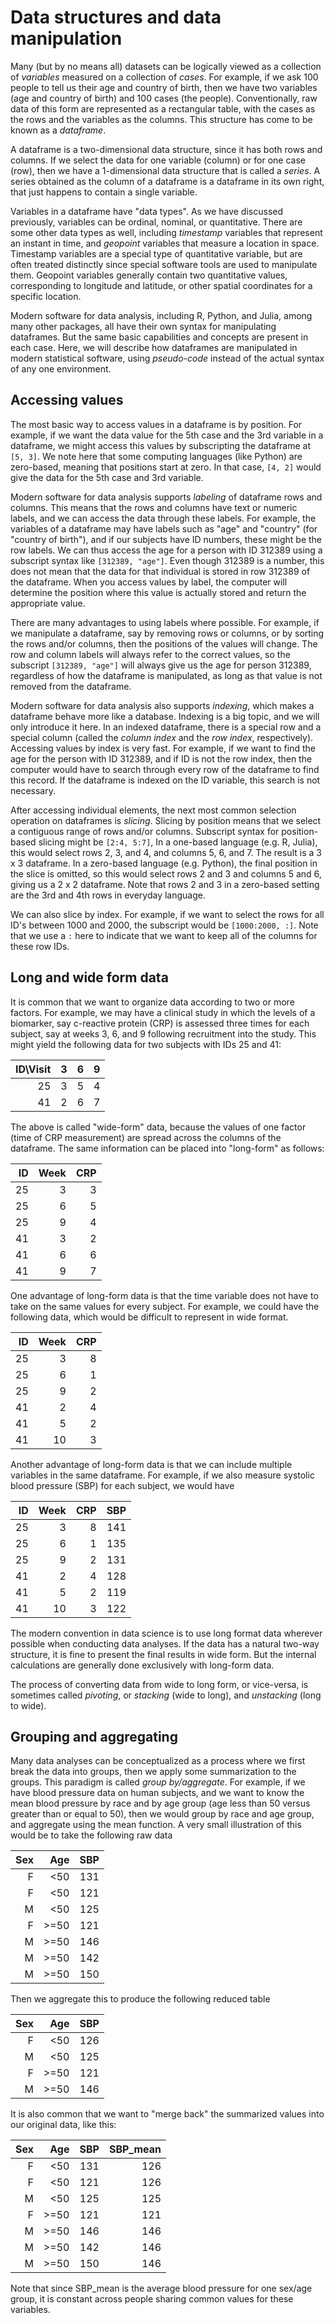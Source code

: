 Data structures and data manipulation
=====================================

Many (but by no means all) datasets can be logically viewed as a
collection of _variables_ measured on a collection of _cases_.  For
example, if we ask 100 people to tell us their age and country of
birth, then we have two variables (age and country of birth) and 100
cases (the people).  Conventionally, raw data of this form are
represented as a rectangular table, with the cases as the rows and the
variables as the columns.  This structure has come to be known as a
_dataframe_.

A dataframe is a two-dimensional data structure, since it has both
rows and columns.  If we select the data for one variable (column) or
for one case (row), then we have a 1-dimensional data structure that
is called a _series_.  A series obtained as the column of a dataframe
is a dataframe in its own right, that just happens to contain a single
variable.

Variables in a dataframe have "data types".  As we have discussed
previously, variables can be ordinal, nominal, or quantitative.  There
are some other data types as well, including _timestamp_ variables
that represent an instant in time, and _geopoint_ variables that
measure a location in space.  Timestamp variables are a special type
of quantitative variable, but are often treated distinctly since
special software tools are used to manipulate them.  Geopoint
variables generally contain two quantitative values, corresponding to
longitude and latitude, or other spatial coordinates for a specific
location.

Modern software for data analysis, including R, Python, and Julia,
among many other packages, all have their own syntax for manipulating
dataframes.  But the same basic capabilities and concepts are present
in each case.  Here, we will describe how dataframes are manipulated
in modern statistical software, using _pseudo-code_ instead of the
actual syntax of any one environment.

Accessing values
----------------

The most basic way to access values in a dataframe is by position.
For example, if we want the data value for the 5th case and the 3rd
variable in a dataframe, we might access this values by subscripting
the dataframe at `[5, 3]`.  We note here that some computing languages
(like Python) are zero-based, meaning that positions start at zero.
In that case, `[4, 2]` would give the data for the 5th case and 3rd
variable.

Modern software for data analysis supports _labeling_ of dataframe
rows and columns.  This means that the rows and columns have text or
numeric labels, and we can access the data through these labels.  For
example, the variables of a dataframe may have labels such as "age"
and "country" (for "country of birth"), and if our subjects have ID
numbers, these might be the row labels.  We can thus access the age
for a person with ID 312389 using a subscript syntax like `[312389,
"age"]`.  Even though 312389 is a number, this does not mean that the
data for that individual is stored in row 312389 of the dataframe.
When you access values by label, the computer will determine the
position where this value is actually stored and return the
appropriate value.

There are many advantages to using labels where possible.  For
example, if we manipulate a dataframe, say by removing rows or
columns, or by sorting the rows and/or columns, then the positions of
the values will change.  The row and column labels will always refer
to the correct values, so the subscript `[312389, "age"]` will always
give us the age for person 312389, regardless of how the dataframe is
manipulated, as long as that value is not removed from the dataframe.

Modern software for data analysis also supports _indexing_, which
makes a dataframe behave more like a database. Indexing is a big
topic, and we will only introduce it here.  In an indexed dataframe,
there is a special row and a special column (called the _column index_
and the _row index_, respectively).  Accessing values by index is very
fast.  For example, if we want to find the age for the person with ID
312389, and if ID is not the row index, then the computer would have
to search through every row of the dataframe to find this record.  If
the dataframe is indexed on the ID variable, this search is not
necessary.

After accessing individual elements, the next most common selection
operation on dataframes is _slicing_.  Slicing by position means that
we select a contiguous range of rows and/or columns.  Subscript syntax
for position-based slicing might be `[2:4, 5:7]`, In a one-based
language (e.g. R, Julia), this would select rows 2, 3, and 4, and
columns 5, 6, and 7.  The result is a 3 x 3 dataframe.  In a
zero-based language (e.g. Python), the final position in the slice is
omitted, so this would select rows 2 and 3 and columns 5 and 6, giving
us a 2 x 2 dataframe.  Note that rows 2 and 3 in a zero-based setting
are the 3rd and 4th rows in everyday language.

We can also slice by index.  For example, if we want to select the
rows for all ID's between 1000 and 2000, the subscript would be
`[1000:2000, :]`.  Note that we use a `:` here to indicate that we
want to keep all of the columns for these row IDs.

Long and wide form data
-----------------------

It is common that we want to organize data according to two or more
factors.  For example, we may have a clinical study in which the
levels of a biomarker, say c-reactive protein (CRP) is assessed three
times for each subject, say at weeks 3, 6, and 9 following recruitment
into the study.  This might yield the following data for two subjects
with IDs 25 and 41:

|  ID\Visit |    3   |   6    |   9   |
|     ---:  |   ---: |  ---:  |  ---: |
|   25      |  3     |   5    |   4   |
|   41      |  2     |   6    |   7   |

The above is called "wide-form" data, because the values of one factor
(time of CRP measurement) are spread across the columns of the
dataframe.  The same information can be placed into "long-form" as
follows:

| ID   | Week | CRP  |
| ---: | ---: | ---: |
|  25  |  3   |  3   |
|  25  |  6   |  5   |
|  25  |  9   |  4   |
|  41  |  3   |  2   |
|  41  |  6   |  6   |
|  41  |  9   |  7   |

One advantage of long-form data is that the time variable does not
have to take on the same values for every subject.  For example, we
could have the following data, which would be difficult to represent
in wide format.

| ID   | Week | CRP  |
| ---: | ---: | ---: |
|  25  |  3   |  8   |
|  25  |  6   |  1   |
|  25  |  9   |  2   |
|  41  |  2   |  4   |
|  41  |  5   |  2   |
|  41  |  10  |  3   |

Another advantage of long-form data is that we can include multiple
variables in the same dataframe.  For example, if we also measure
systolic blood pressure (SBP) for each subject, we would have

| ID   | Week | CRP  | SBP  |
| ---: | ---: | ---: | ---: |
|  25  |  3   |  8   | 141  |
|  25  |  6   |  1   | 135  |
|  25  |  9   |  2   | 131  |
|  41  |  2   |  4   | 128  |
|  41  |  5   |  2   | 119  |
|  41  |  10  |  3   | 122  |

The modern convention in data science is to use long format data
wherever possible when conducting data analyses.  If the data has a
natural two-way structure, it is fine to present the final results in
wide form.  But the internal calculations are generally done
exclusively with long-form data.

The process of converting data from wide to long form, or vice-versa,
is sometimes called _pivoting_, or _stacking_ (wide to long), and
_unstacking_ (long to wide).

Grouping and aggregating
------------------------

Many data analyses can be conceptualized as a process where we first
break the data into groups, then we apply some summarization to the
groups.  This paradigm is called _group by/aggregate_.  For example,
if we have blood pressure data on human subjects, and we want to know
the mean blood pressure by race and by age group (age less than 50
versus greater than or equal to 50), then we would group by race and
age group, and aggregate using the mean function.  A very small
illustration of this would be to take the following raw data

| Sex  | Age   | SBP  |
| --:  | --:   | --:  |
| F    | <50   | 131  |
| F    | <50   | 121  |
| M    | <50   | 125  |
| F    | >=50  | 121  |
| M    | >=50  | 146  |
| M    | >=50  | 142  |
| M    | >=50  | 150  |

Then we aggregate this to produce the following reduced table

| Sex  | Age   | SBP  |
| --:  | --:   | --:  |
| F    | <50   | 126  |
| M    | <50   | 125  |
| F    | >=50  | 121  |
| M    | >=50  | 146  |

It is also common that we want to "merge back" the summarized values
into our original data, like this:

| Sex  | Age   | SBP  | SBP_mean |
| --:  | --:   | --:  |   --:    |
| F    | <50   | 131  |   126    |
| F    | <50   | 121  |   126    |
| M    | <50   | 125  |   125    |
| F    | >=50  | 121  |   121    |
| M    | >=50  | 146  |   146    |
| M    | >=50  | 142  |   146    |
| M    | >=50  | 150  |   146    |

Note that since SBP_mean is the average blood pressure for one sex/age
group, it is constant across people sharing common values for these
variables.